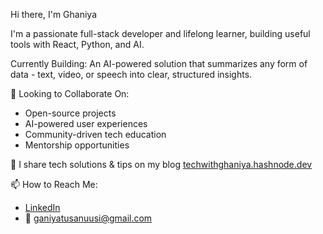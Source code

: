  Hi there, I'm Ghaniya

I'm a passionate full-stack developer and lifelong learner, building useful tools with React, Python, and AI.


 Currently Building:
An AI-powered solution that summarizes any form of data - text, video, or speech into clear, structured insights.

🤝 Looking to Collaborate On:  
- Open-source projects  
- AI-powered user experiences 
- Community-driven tech education  
- Mentorship opportunities

📝 I share tech solutions & tips on my blog
[techwithghaniya.hashnode.dev](https://techwithghaniya.hashnode.dev/)

📫 How to Reach Me:  
- [LinkedIn](https://www.linkedin.com/in/ganiyatu-sanuusi-750a8118a/)  
- 📧 [ganiyatusanuusi@gmail.com](mailto:ganiyatusanuusi@gmail.com)



